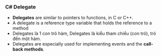 ### C# Delegate

* **Delegates** are similar to pointers to functions, in C or C++.
* A delegate is a reference type variable that holds the reference to a method
* Delegates là 1 con trỏ hàm, Delegates là kiểu tham chiếu (con trỏ), trỏ đến một hàm.
* Delegates are especially used for implementing events and the **call-back methods**.
